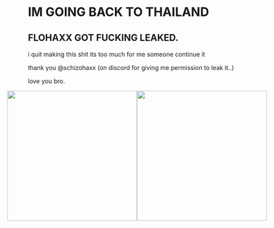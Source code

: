 # IM GOING BACK TO THAILAND
## FLOHAXX GOT FUCKING LEAKED.

i quit making this shit its too much for me someone continue it

thank you @schizohaxx (on discord for giving me permission to leak it..)

love you bro.

<p align="center" style="display: flex; justify-content: center;">
  <img src="https://media1.tenor.com/m/ioMNfO9K-1sAAAAd/cat-hug-angry-birds.gif" width="300"/>
  <img src="https://preview.redd.it/pls-help-me-find-the-origin-of-this-cat-bird-gif-v0-b8rw169n6kxd1.gif?format=png8&s=0bb46f06b115a964fcfd5974b19a298abc339441" width="300"/>
</p>

